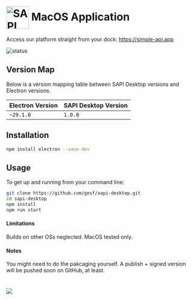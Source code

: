 # <img src="http://simple-api.app/assets/logo.png" width="60px" align="center" alt="SAPI icon"> MacOS Application

Access our platform straight from your dock: https://simple-api.app


<img src="https://img.shields.io/badge/Status-%20Ready%20for%20Awesome-red.svg" alt="status">

## Version Map

Below is a version mapping table between SAPI Desktop versions and Electron versions.

| Electron Version | SAPI Desktop Version |
|------------------|----------------------|
| `~29.1.0`        | `1.0.0`              |

## Installation

```sh
npm install electron --save-dev
```

## Usage

To get up and running from your command line:

```sh
git clone https://github.com/gesf/sapi-desktop.git
cd sapi-desktop
npm install
npm run start
```

#### Limitations

Builds on other OSs neglected. MacOS tested only.

#### Notes

You might need to do the pakcaging yourself.
A publish + signed version will be pushed soon on GitHub, at least.

# <img src="https://simple-api.app/assets/sapi-dock.png" align="center">
